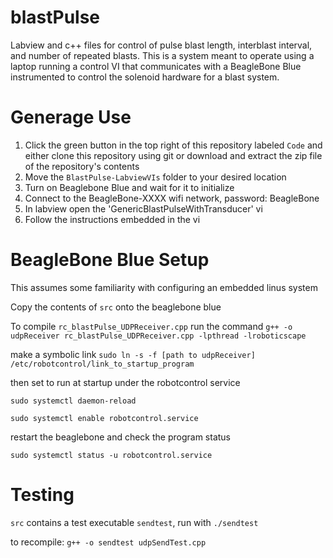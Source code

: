 # blastPulse
Labview and c++ files for control of pulse blast length, interblast interval, and number of repeated blasts. This is a system meant to operate using a laptop running a control VI that communicates with a BeagleBone Blue instrumented to control the solenoid hardware for a blast system.

# Generage Use

1. Click the green button in the top right of this repository labeled `Code` and either clone this repository using git or download and extract the zip file of the repository's contents
2. Move the `BlastPulse-LabviewVIs` folder to your desired location
3. Turn on Beaglebone Blue and wait for it to initialize 
4. Connect to the BeagleBone-XXXX wifi network, password: BeagleBone
5. In labview open the 'GenericBlastPulseWithTransducer' vi
6. Follow the instructions embedded in the vi

# BeagleBone Blue Setup

This assumes some familiarity with configuring an embedded linus system

Copy the contents of `src` onto the beaglebone blue

To compile `rc_blastPulse_UDPReceiver.cpp` run the command `g++ -o udpReceiver rc_blastPulse_UDPReceiver.cpp -lpthread -lroboticscape`

make a symbolic link `sudo ln -s -f [path to udpReceiver] /etc/robotcontrol/link_to_startup_program`

then set to run at startup under the robotcontrol service

`sudo systemctl daemon-reload`

`sudo systemctl enable robotcontrol.service`

restart the beaglebone and check the program status

`sudo systemctl status -u robotcontrol.service`

# Testing

`src` contains a test executable `sendtest`, run with `./sendtest`

to recompile: `g++ -o sendtest udpSendTest.cpp`

